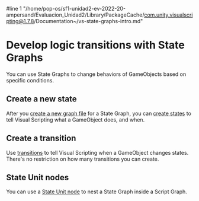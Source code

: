 #line 1 "/home/pop-os/sf1-unidad2-ev-2022-20-ampersand/Evaluacion_Unidad2/Library/PackageCache/com.unity.visualscripting@1.7.8/Documentation~/vs-state-graphs-intro.md"
# Develop logic transitions with State Graphs

You can use State Graphs to change behaviors of GameObjects based on specific conditions. 

## Create a new state 

After you [create a new graph file](vs-create-graph.md) for a State Graph, you can [create states](vs-create-state.md) to tell Visual Scripting what a GameObject does, and when. 

## Create a transition 

Use [transitions](vs-transitions.md) to tell Visual Scripting when a GameObject changes states. There's no restriction on how many transitions you can create. 

## State Unit nodes 

You can use a [State Unit node](vs-nesting-state-unit-node.md) to nest a State Graph inside a Script Graph. 